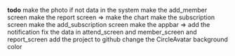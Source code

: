 **todo**
make the photo if not data in the system
make the add_member screen
make the report screen => make the chart
make the subscription screen
make the add_subscription screen
make the appbar => add the notification
fix the data in attend_screen and member_screen and report_screen
add the project to github
change the CircleAvatar background color